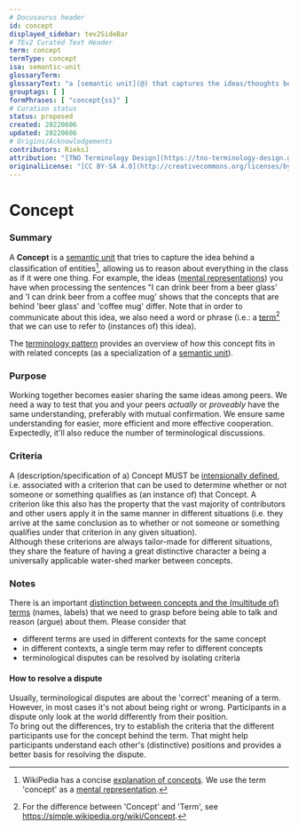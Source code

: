 ```yaml
---
# Docusaurus header
id: concept
displayed_sidebar: tev2SideBar
# TEv2 Curated Text Header
term: concept
termType: concept
isa: semantic-unit
glossaryTerm:
glossaryText: "a [semantic unit](@) that captures the ideas/thoughts behind a classification of [entities](@) (what makes [entities](@) in that class 'the same')."
grouptags: [ ]
formPhrases: [ "concept{ss}" ]
# Curation status
status: proposed
created: 20220606
updated: 20220606
# Origins/Acknowledgements
contributors: RieksJ
attribution: "[TNO Terminology Design](https://tno-terminology-design.github.io/tev2-specifications/docs)"
originalLicense: "[CC BY-SA 4.0](http://creativecommons.org/licenses/by-sa/4.0/?ref=chooser-v1)"
---
```


# Concept

### Summary
A **Concept** is a [semantic unit](@) that tries to capture the idea behind a classification of entities[^1], allowing us to reason about everything in the class as if it were one thing. For example, the ideas ([mental representations](https://en.wikipedia.org/wiki/Mental_representation)) you have when processing the sentences "I can drink beer from a beer glass' and 'I can drink beer from a coffee mug' shows that the concepts that are behind 'beer glass' and 'coffee mug' differ. Note that in order to communicate about this idea, we also need a word or phrase (i.e.: a [term](@)[^2] that we can use to refer to (instances of) this idea).

[^1]: WikiPedia has a concise [explanation of concepts](https://en.wikipedia.org/wiki/Concept). We use the term 'concept' as a [mental representation](https://en.wikipedia.org/wiki/Mental_representation).

[^2]: For the difference between 'Concept' and 'Term', see https://simple.wikipedia.org/wiki/Concept.

The [terminology pattern](pattern:terminology@) provides an overview of how this concept fits in with related concepts (as a specialization of a [semantic unit](@)).

### Purpose
Working together becomes easier sharing the same ideas among peers. We need a way to test that you and your peers _actually_ or _proveably_ have the same understanding, preferably with mutual confirmation. We ensure same understanding for easier, more efficient and more effective cooperation. Expectedly, it'll also reduce the number of terminological discussions.

### Criteria
A (description/specification of a) Concept MUST be [intensionally defined](https://en.wikipedia.org/wiki/Extensional_and_intensional_definitions), i.e. associated with a criterion that can be used to determine whether or not someone or something qualifies as (an instance of) that Concept. A criterion like this also has the property that the vast majority of contributors and other users apply it in the same manner in different situations (i.e. they arrive at the same conclusion as to whether or not someone or something qualifies under that criterion in any given situation).  
Although these criterions are always tailor-made for different situations, they share the feature of having a great distinctive character a being a universally applicable water-shed marker between concepts.

### Notes
There is an important [distinction between concepts and the (multitude of) terms](https://simple.wikipedia.org/wiki/Concept) (names, labels) that we need to grasp before being able to talk and reason (argue) about them. Please consider that

* different terms are used in different contexts for the same concept
* in different contexts, a single term may refer to different concepts
* terminological disputes can be resolved by isolating criteria

#### How to resolve a dispute
Usually, terminological disputes are about the 'correct' meaning of a term. However, in most cases it's not about being right or wrong. Participants in a dispute only look at the world differently from their position.  
To bring out the differences, try to establish the criteria that the different participants use for the concept behind the term. That might help participants understand each other's (distinctive) positions and provides a better basis for resolving the dispute.